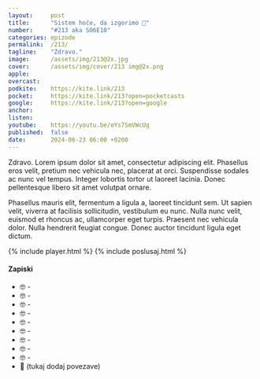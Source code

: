 ```yaml
---
layout: 	post
title:  	"Sistem hoče, da izgorimo 🥵"
number: 	"#213 aka S06E10"
categories:	epizode
permalink:	/213/
tagline: 	"Zdravo."
image:		/assets/img/213@2x.jpg
cover:		/assets/img/cover/213 img@2x.png
apple:		
overcast:	
podkite:	https://kite.link/213
pocket:		https://kite.link/213?open=pocketcasts
google:		https://kite.link/213?open=google
anchor:		
listen:		
youtube:	https://youtu.be/eYs7SmVWcUg
published:	false
date: 		2024-06-23 06:00 +0200
---
```


Zdravo. Lorem ipsum dolor sit amet, consectetur adipiscing elit. Phasellus eros velit, pretium nec vehicula nec, placerat at orci. Suspendisse sodales ac nunc vel tempus. Integer lobortis tortor ut laoreet lacinia. Donec pellentesque libero sit amet volutpat ornare. 

Phasellus mauris elit, fermentum a ligula a, laoreet tincidunt sem. Ut sapien velit, viverra at facilisis sollicitudin, vestibulum eu nunc. Nulla nunc velit, euismod et rhoncus ac, ullamcorper eget turpis. Praesent nec vehicula dolor. Nulla hendrerit feugiat congue. Donec auctor tincidunt ligula eget dictum. 

{% include player.html %}
{% include poslusaj.html %}

<!--break-->

#### Zapiski

- 🤓 []() - 
- 🤓 []() - 
- 🤓 []() - 
- 🤓 []() - 
- 🤓 []() - 
- 🤓 []() - 
- 🤓 []() - 
- 🤓 []() - 
- 🤓 []() - 
- 🔗 (tukaj dodaj povezave)